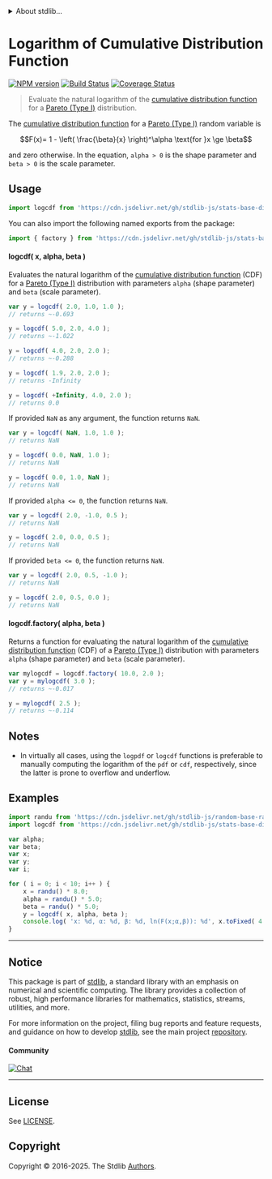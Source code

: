 <!--

@license Apache-2.0

Copyright (c) 2018 The Stdlib Authors.

Licensed under the Apache License, Version 2.0 (the "License");
you may not use this file except in compliance with the License.
You may obtain a copy of the License at

   http://www.apache.org/licenses/LICENSE-2.0

Unless required by applicable law or agreed to in writing, software
distributed under the License is distributed on an "AS IS" BASIS,
WITHOUT WARRANTIES OR CONDITIONS OF ANY KIND, either express or implied.
See the License for the specific language governing permissions and
limitations under the License.

-->


<details>
  <summary>
    About stdlib...
  </summary>
  <p>We believe in a future in which the web is a preferred environment for numerical computation. To help realize this future, we've built stdlib. stdlib is a standard library, with an emphasis on numerical and scientific computation, written in JavaScript (and C) for execution in browsers and in Node.js.</p>
  <p>The library is fully decomposable, being architected in such a way that you can swap out and mix and match APIs and functionality to cater to your exact preferences and use cases.</p>
  <p>When you use stdlib, you can be absolutely certain that you are using the most thorough, rigorous, well-written, studied, documented, tested, measured, and high-quality code out there.</p>
  <p>To join us in bringing numerical computing to the web, get started by checking us out on <a href="https://github.com/stdlib-js/stdlib">GitHub</a>, and please consider <a href="https://opencollective.com/stdlib">financially supporting stdlib</a>. We greatly appreciate your continued support!</p>
</details>

# Logarithm of Cumulative Distribution Function

[![NPM version][npm-image]][npm-url] [![Build Status][test-image]][test-url] [![Coverage Status][coverage-image]][coverage-url] <!-- [![dependencies][dependencies-image]][dependencies-url] -->

> Evaluate the natural logarithm of the [cumulative distribution function][cdf] for a [Pareto (Type I)][pareto-distribution] distribution.

<section class="intro">

The [cumulative distribution function][cdf] for a [Pareto (Type I)][pareto-distribution] random variable is

<!-- <equation class="equation" label="eq:pareto_type1_cdf" align="center" raw="F(x)= 1 - \left( \frac{\beta}{x} \right)^\alpha \text{for }x \ge \beta" alt="Cumulative distribution function for a Pareto (Type I) distribution."> -->

```math
F(x)= 1 - \left( \frac{\beta}{x} \right)^\alpha \text{for }x \ge \beta
```

<!-- <div class="equation" align="center" data-raw-text="F(x)= 1 - \left( \frac{\beta}{x} \right)^\alpha \text{for }x \ge \beta" data-equation="eq:pareto_type1_cdf">
    <img src="https://cdn.jsdelivr.net/gh/stdlib-js/stdlib@51534079fef45e990850102147e8945fb023d1d0/lib/node_modules/@stdlib/stats/base/dists/pareto-type1/logcdf/docs/img/equation_pareto_type1_cdf.svg" alt="Cumulative distribution function for a Pareto (Type I) distribution.">
    <br>
</div> -->

<!-- </equation> -->

and zero otherwise. In the equation, `alpha > 0` is the shape parameter and `beta > 0` is the scale parameter.

</section>

<!-- /.intro -->



<section class="usage">

## Usage

```javascript
import logcdf from 'https://cdn.jsdelivr.net/gh/stdlib-js/stats-base-dists-pareto-type1-logcdf@deno/mod.js';
```

You can also import the following named exports from the package:

```javascript
import { factory } from 'https://cdn.jsdelivr.net/gh/stdlib-js/stats-base-dists-pareto-type1-logcdf@deno/mod.js';
```

#### logcdf( x, alpha, beta )

Evaluates the natural logarithm of the [cumulative distribution function][cdf] (CDF) for a [Pareto (Type I)][pareto-distribution] distribution with parameters `alpha` (shape parameter) and `beta` (scale parameter).

```javascript
var y = logcdf( 2.0, 1.0, 1.0 );
// returns ~-0.693

y = logcdf( 5.0, 2.0, 4.0 );
// returns ~-1.022

y = logcdf( 4.0, 2.0, 2.0 );
// returns ~-0.288

y = logcdf( 1.9, 2.0, 2.0 );
// returns -Infinity

y = logcdf( +Infinity, 4.0, 2.0 );
// returns 0.0
```

If provided `NaN` as any argument, the function returns `NaN`.

```javascript
var y = logcdf( NaN, 1.0, 1.0 );
// returns NaN

y = logcdf( 0.0, NaN, 1.0 );
// returns NaN

y = logcdf( 0.0, 1.0, NaN );
// returns NaN
```

If provided `alpha <= 0`, the function returns `NaN`.

```javascript
var y = logcdf( 2.0, -1.0, 0.5 );
// returns NaN

y = logcdf( 2.0, 0.0, 0.5 );
// returns NaN
```

If provided `beta <= 0`, the function returns `NaN`.

```javascript
var y = logcdf( 2.0, 0.5, -1.0 );
// returns NaN

y = logcdf( 2.0, 0.5, 0.0 );
// returns NaN
```

#### logcdf.factory( alpha, beta )

Returns a function for evaluating the natural logarithm of the [cumulative distribution function][cdf] (CDF) of a [Pareto (Type I)][pareto-distribution] distribution with parameters `alpha` (shape parameter) and `beta` (scale parameter).

```javascript
var mylogcdf = logcdf.factory( 10.0, 2.0 );
var y = mylogcdf( 3.0 );
// returns ~-0.017

y = mylogcdf( 2.5 );
// returns ~-0.114
```

</section>

<!-- /.usage -->

<section class="notes">

## Notes

-   In virtually all cases, using the `logpdf` or `logcdf` functions is preferable to manually computing the logarithm of the `pdf` or `cdf`, respectively, since the latter is prone to overflow and underflow.

</section>

<!-- /.notes -->

<section class="examples">

## Examples

<!-- eslint no-undef: "error" -->

```javascript
import randu from 'https://cdn.jsdelivr.net/gh/stdlib-js/random-base-randu@deno/mod.js';
import logcdf from 'https://cdn.jsdelivr.net/gh/stdlib-js/stats-base-dists-pareto-type1-logcdf@deno/mod.js';

var alpha;
var beta;
var x;
var y;
var i;

for ( i = 0; i < 10; i++ ) {
    x = randu() * 8.0;
    alpha = randu() * 5.0;
    beta = randu() * 5.0;
    y = logcdf( x, alpha, beta );
    console.log( 'x: %d, α: %d, β: %d, ln(F(x;α,β)): %d', x.toFixed( 4 ), alpha.toFixed( 4 ), beta.toFixed( 4 ), y.toFixed( 4 ) );
}
```

</section>

<!-- /.examples -->

<!-- C interface documentation. -->



<!-- Section for related `stdlib` packages. Do not manually edit this section, as it is automatically populated. -->

<section class="related">

</section>

<!-- /.related -->

<!-- Section for all links. Make sure to keep an empty line after the `section` element and another before the `/section` close. -->


<section class="main-repo" >

* * *

## Notice

This package is part of [stdlib][stdlib], a standard library with an emphasis on numerical and scientific computing. The library provides a collection of robust, high performance libraries for mathematics, statistics, streams, utilities, and more.

For more information on the project, filing bug reports and feature requests, and guidance on how to develop [stdlib][stdlib], see the main project [repository][stdlib].

#### Community

[![Chat][chat-image]][chat-url]

---

## License

See [LICENSE][stdlib-license].


## Copyright

Copyright &copy; 2016-2025. The Stdlib [Authors][stdlib-authors].

</section>

<!-- /.stdlib -->

<!-- Section for all links. Make sure to keep an empty line after the `section` element and another before the `/section` close. -->

<section class="links">

[npm-image]: http://img.shields.io/npm/v/@stdlib/stats-base-dists-pareto-type1-logcdf.svg
[npm-url]: https://npmjs.org/package/@stdlib/stats-base-dists-pareto-type1-logcdf

[test-image]: https://github.com/stdlib-js/stats-base-dists-pareto-type1-logcdf/actions/workflows/test.yml/badge.svg?branch=main
[test-url]: https://github.com/stdlib-js/stats-base-dists-pareto-type1-logcdf/actions/workflows/test.yml?query=branch:main

[coverage-image]: https://img.shields.io/codecov/c/github/stdlib-js/stats-base-dists-pareto-type1-logcdf/main.svg
[coverage-url]: https://codecov.io/github/stdlib-js/stats-base-dists-pareto-type1-logcdf?branch=main

<!--

[dependencies-image]: https://img.shields.io/david/stdlib-js/stats-base-dists-pareto-type1-logcdf.svg
[dependencies-url]: https://david-dm.org/stdlib-js/stats-base-dists-pareto-type1-logcdf/main

-->

[chat-image]: https://img.shields.io/gitter/room/stdlib-js/stdlib.svg
[chat-url]: https://app.gitter.im/#/room/#stdlib-js_stdlib:gitter.im

[stdlib]: https://github.com/stdlib-js/stdlib

[stdlib-authors]: https://github.com/stdlib-js/stdlib/graphs/contributors

[umd]: https://github.com/umdjs/umd
[es-module]: https://developer.mozilla.org/en-US/docs/Web/JavaScript/Guide/Modules

[deno-url]: https://github.com/stdlib-js/stats-base-dists-pareto-type1-logcdf/tree/deno
[deno-readme]: https://github.com/stdlib-js/stats-base-dists-pareto-type1-logcdf/blob/deno/README.md
[umd-url]: https://github.com/stdlib-js/stats-base-dists-pareto-type1-logcdf/tree/umd
[umd-readme]: https://github.com/stdlib-js/stats-base-dists-pareto-type1-logcdf/blob/umd/README.md
[esm-url]: https://github.com/stdlib-js/stats-base-dists-pareto-type1-logcdf/tree/esm
[esm-readme]: https://github.com/stdlib-js/stats-base-dists-pareto-type1-logcdf/blob/esm/README.md
[branches-url]: https://github.com/stdlib-js/stats-base-dists-pareto-type1-logcdf/blob/main/branches.md

[stdlib-license]: https://raw.githubusercontent.com/stdlib-js/stats-base-dists-pareto-type1-logcdf/main/LICENSE

[cdf]: https://en.wikipedia.org/wiki/Cumulative_distribution_function

[pareto-distribution]: https://en.wikipedia.org/wiki/Pareto_distribution

</section>

<!-- /.links -->
